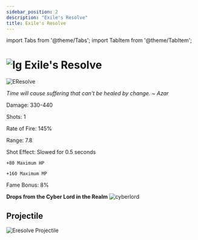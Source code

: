 ```yaml
---
sidebar_position: 2
description: "Exile's Resolve"
title: Exile's Resolve
---
```


import Tabs from '@theme/Tabs';
import TabItem from '@theme/TabItem';


# ![lg](https://cdn.discordapp.com/attachments/1026159786313650256/1045193424116133948/Legendary_Bag.png) Exile's Resolve

![EResolve](https://cdn.discordapp.com/attachments/1107378591026655272/1115122012340375623/triangle_10.png)

<i>Time will cause suffering that can't be healed by change. ~ Azar</i>

Damage: 330-440

Shots: 1

Rate of Fire: 145% 

Range: 7.8

Shot Effect: Slowed for 0.5 seconds

    +80 Maximum HP
    
    +160 Maximum MP

Fame Bonus: 8%

**Drops from the Cyber Lord in the Realm** ![cyberlord](https://cdn.discordapp.com/attachments/1107378591026655272/1115122877247795290/BBBB.png)

## Projectile

![Eresolve Projectile](https://cdn.discordapp.com/attachments/1107378591026655272/1115120339215728650/Exiles_Resolve.gif)
